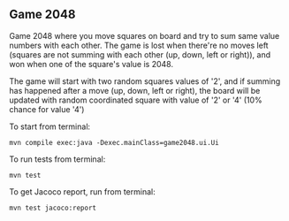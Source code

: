 ## Game 2048

Game 2048 where you move squares on board and try to sum same value numbers with each other. The game is lost when there're no moves left (squares are not summing with each other (up, down, left or right)), and won when one of the square's value is 2048.

The game will start with two random squares values of '2', and if summing has happened after a move (up, down, left or right), the board will be updated with random coordinated square with value of '2' or '4' (10% chance for value '4')

To start from terminal:
```console
mvn compile exec:java -Dexec.mainClass=game2048.ui.Ui
```

To run tests from terminal:
```console
mvn test
```

To get Jacoco report, run from terminal:
```console
mvn test jacoco:report
```


